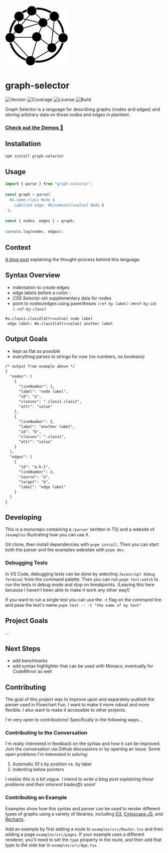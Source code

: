 <img src="https://raw.githubusercontent.com/tone-row/graph-selector/main/examples/public/graph-selector-logo.png" width="200" />

# graph-selector

![Version](https://img.shields.io/npm/v/graph-selector)
![Coverage](https://img.shields.io/codecov/c/github/tone-row/graph-selector-syntax)
![License](https://img.shields.io/github/license/tone-row/graph-selector-syntax)
![Build](https://img.shields.io/github/checks-status/tone-row/graph-selector-syntax/main)

Graph Selector is a language for describing graphs (nodes and edges) and storing arbitrary data on those nodes and edges in plaintext.

### [Check out the Demos 💫](http://graph-selector-syntax.tone-row.com/)

## Installation

```bash
npm install graph-selector
```

## Usage

```js
import { parse } from "graph-selector";

const graph = parse(`
  #a.some-class Node A
    Labelled edge: #b[someattr=value] Node B
`);

const { nodes, edges } = graph;

console.log(nodes, edges);
```

## Context

[A blog post](https://tone-row.com/blog/graph-syntax-css-selectors) explaining the thought-process behind this language.

## Syntax Overview

- indentation to create edges
- edge labels before a colon `:`
- _CSS Selector-ish_ supplementary data for nodes
- point to nodes/edges using parentheses `(ref by label)` `(#ref-by-id)` `(.ref-by-class)`

```
#a.class1.class2[attr=value] node label
 edge label: #b.class1[attr=value] another label
```

## Output Goals

- kept as flat as possible
- everything parses to strings for now (no numbers, no booleans)

```jsonc
/* output from example above */
{
  "nodes": [
    {
      "lineNumber": 1,
      "label": "node label",
      "id": "a",
      "classes": ".class1.class2",
      "attr": "value"
    },
    {
      "lineNumber": 2,
      "label": "another label",
      "id": "b",
      "classes": ".class1",
      "attr": "value"
    }
  ],
  "edges": [
    {
      "id": "a-b-1",
      "lineNumber": 2,
      "source": "a",
      "target": "b",
      "label": "edge label"
    }
  ]
}
```

## Developing

This is a monorepo containing a `/parser` (written in TS) and a website of `/examples` illustrating how you can use it.

Git clone, then install dependencies with `pnpm install`. Then you can start both the parser and the examples websites with `pnpm dev`.

### Debugging Tests

In VS Code, debugging tests can be done by selecting `Javascript Debug Terminal` from the command palette. Then you can run `pnpm test:watch` to run the tests in debug mode and stop on breakpoints. (Leaving this here because I haven't been able to make it work any other way!)

If you want to run a single test you can use the `-t` flag on the command line and pass the test's name `pnpm test -- -t "the name of my test"`

## Project Goals

...

## Next Steps

- add benchmarks
- add syntax highlighter that can be used with Monaco; eventually for CodeMirror as well

## Contributing

The goal of this project was to improve upon and separately-publish the parser used in Flowchart Fun. I want to make it more robust and more flexible. I also want to make it accessible to other projects.

I'm very open to contributions! Specifically in the following ways...

### Contributing to the Conversation

I'm really interested in feedback on the syntax and how it can be improved. Join the conversation via Github discussions or by opening an issue. Some open problems I'm interested in solving:

1. Automatic ID's by position vs. by label
1. Indenting below pointers

_I realize this is a bit vague. I intend to write a blog post explaining these problems and their inherent tradeoffs soon!_

### Contributing an Example

Examples show how this syntax and parser can be used to render different types of graphs using a variety of libraries, including [D3](https://d3js.org/), [Cytoscape JS](https://js.cytoscape.org/), and [Recharts](https://recharts.org/).

Add an example by first adding a route to `examples/src/Router.tsx` and then adding a page `examples/src/pages`. If your example uses a different renderer, you'll need to set the `type` property in the route, and then add that type to the side bar in `examples/src/App.tsx`.
